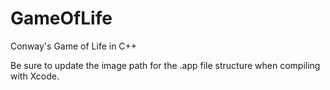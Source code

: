 GameOfLife
==========

Conway's Game of Life in C++

Be sure to update the image path for the .app file structure when compiling with Xcode.